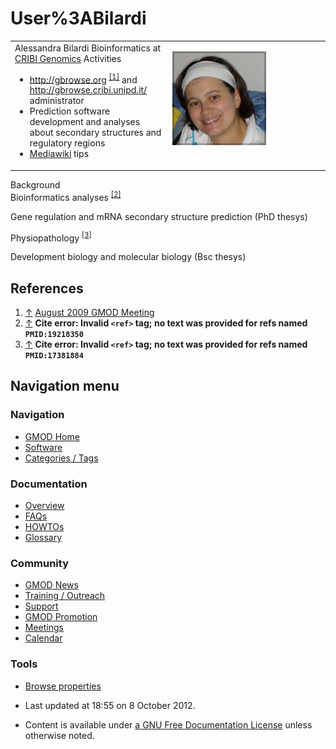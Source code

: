 



<span id="top"></span>




# <span dir="auto">User%3ABilardi</span>









<table>
<colgroup>
<col style="width: 50%" />
<col style="width: 50%" />
</colgroup>
<tbody>
<tr class="odd">
<td>Alessandra Bilardi
Bioinformatics at <a href="http://genomics.cribi.unipd.it"
class="external text" rel="nofollow">CRIBI Genomics</a>
Activities
<ul>
<li><a href="http://gbrowse.org" class="external free"
rel="nofollow">http://gbrowse.org</a> <sup><a
href="#cite_note-1">[1]</a></sup> and <a
href="http://gbrowse.cribi.unipd.it/" class="external free"
rel="nofollow">http://gbrowse.cribi.unipd.it/</a> administrator</li>
<li>Prediction software development and analyses about secondary
structures and regulatory regions</li>
<li><a href="http://www.mediawiki.org/wiki/User%3ABilardi"
class="external text">Mediawiki</a> tips</li>
</ul></td>
<td style="vertical-align: top"><p><img src="https://raw.githubusercontent.com/GMOD/gmod.github.io/main/mediawiki/images/4/48/Bilardi.png"
width="150" height="150" alt="Bilardi.png" /></p></td>
</tr>
</tbody>
</table>

Background  
Bioinformatics analyses <sup>[\[2\]](#cite_note-PMID:19218350-2)</sup>

Gene regulation and mRNA secondary structure prediction (PhD thesys)

Physiopathology <sup>[\[3\]](#cite_note-PMID:17381884-3)</sup>

Development biology and molecular biology (Bsc thesys)

## <span id="References" class="mw-headline">References</span>

1.  <span id="cite_note-1"><span class="mw-cite-backlink">[↑](#cite_ref-1)</span>
    <span class="reference-text">[August 2009 GMOD
    Meeting](August_2009_GMOD_Meeting#GBrowse.org "August 2009 GMOD Meeting")</span></span>
2.  <span id="cite_note-PMID:19218350"><span class="mw-cite-backlink">[↑](#cite_ref-PMID:19218350_0)</span>
    **Cite error: Invalid `<ref>` tag; no text was provided for refs
    named `PMID:19218350`**</span>
3.  <span id="cite_note-PMID:17381884"><span class="mw-cite-backlink">[↑](#cite_ref-PMID:17381884_0)</span>
    **Cite error: Invalid `<ref>` tag; no text was provided for refs
    named `PMID:17381884`**</span>








## Navigation menu









### Navigation



- <span id="n-GMOD-Home">[GMOD Home](Main_Page)</span>
- <span id="n-Software">[Software](GMOD_Components)</span>
- <span id="n-Categories-.2F-Tags">[Categories /
  Tags](Categories)</span>




### Documentation



- <span id="n-Overview">[Overview](Overview)</span>
- <span id="n-FAQs">[FAQs](Category%3AFAQ)</span>
- <span id="n-HOWTOs">[HOWTOs](Category%3AHOWTO)</span>
- <span id="n-Glossary">[Glossary](Glossary)</span>




### Community



- <span id="n-GMOD-News">[GMOD News](GMOD_News)</span>
- <span id="n-Training-.2F-Outreach">[Training /
  Outreach](Training_and_Outreach)</span>
- <span id="n-Support">[Support](Support)</span>
- <span id="n-GMOD-Promotion">[GMOD Promotion](GMOD_Promotion)</span>
- <span id="n-Meetings">[Meetings](Meetings)</span>
- <span id="n-Calendar">[Calendar](Calendar)</span>




### Tools

- <span id="t-smwbrowselink"><a href="Special%253ABrowse/User%3ABilardi" rel="smw-browse">Browse
  properties</a></span>



- <span id="footer-info-lastmod">Last updated at 18:55 on 8 October
  2012.</span>
<!-- - <span id="footer-info-viewcount">15,301 page views.</span> -->
- <span id="footer-info-copyright">Content is available under
  <a href="http://www.gnu.org/licenses/fdl-1.3.html" class="external"
  rel="nofollow">a GNU Free Documentation License</a> unless otherwise
  noted.</span>

<!-- -->



<!-- -->




